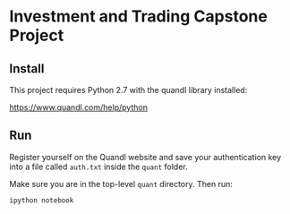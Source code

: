 # Investment and Trading Capstone Project

## Install

This project requires Python 2.7 with the quandl library installed:

https://www.quandl.com/help/python

## Run

Register yourself on the Quandl website and save your authentication key into
a file called `auth.txt` inside the `quant` folder.

Make sure you are in the top-level `quant` directory. Then run:

```ipython notebook```
